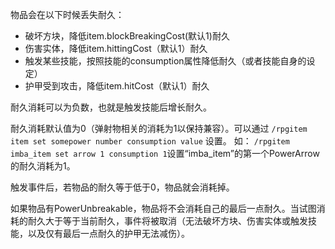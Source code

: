 物品会在以下时候丢失耐久：
* 破坏方块，降低item.blockBreakingCost(默认1)耐久
* 伤害实体，降低item.hittingCost（默认1）耐久
* 触发某些技能，按照技能的consumption属性降低耐久（或者技能自身的设定）
* 护甲受到攻击，降低item.hitCost（默认1）耐久

耐久消耗可以为负数，也就是触发技能后增长耐久。

耐久消耗默认值为0（弹射物相关的消耗为1以保持兼容）。可以通过 `/rpgitem item set somepower number consumption value` 设置。
如：
`/rpgitem imba_item set arrow 1 consumption 1`设置“imba_item”的第一个PowerArrow的耐久消耗为1。

触发事件后，若物品的耐久等于低于0，物品就会消耗掉。

如果物品有PowerUnbreakable，物品将不会消耗自己的最后一点耐久。当试图消耗的耐久大于等于当前耐久，事件将被取消（无法破坏方块、伤害实体或触发技能，以及仅有最后一点耐久的护甲无法减伤）。